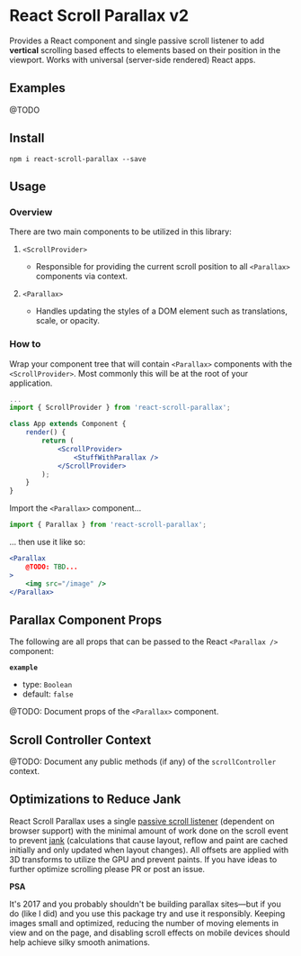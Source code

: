 # React Scroll Parallax v2

Provides a React component and single passive scroll listener to add **vertical** scrolling based effects to elements based on their position in the viewport. Works with universal (server-side rendered) React apps.

## Examples

@TODO

## Install

```
npm i react-scroll-parallax --save
```

## Usage

### Overview

There are two main components to be utilized in this library:

1. `<ScrollProvider>`
    - Responsible for providing the current scroll position to all `<Parallax>` components via context.

2. `<Parallax>`
    - Handles updating the styles of a DOM element such as translations, scale, or opacity.

### How to

Wrap your component tree that will contain `<Parallax>` components with the `<ScrollProvider>`. Most commonly this will be at the root of your application.

```jsx
...
import { ScrollProvider } from 'react-scroll-parallax';

class App extends Component {
    render() {
        return (
            <ScrollProvider>
                <StuffWithParallax />
            </ScrollProvider>
        );
    }
}

```

Import the `<Parallax>` component...

```javascript
import { Parallax } from 'react-scroll-parallax';
```

... then use it like so:

```jsx
<Parallax
    @TODO: TBD...
>
    <img src="/image" />
</Parallax>
```

## Parallax Component Props

The following are all props that can be passed to the React `<Parallax />` component:

**`example`**

- type: `Boolean`
- default: `false`

@TODO: Document props of the `<Parallax>` component.

## Scroll Controller Context

@TODO: Document any public methods (if any) of the `scrollController` context.

## Optimizations to Reduce Jank

React Scroll Parallax uses a single [passive scroll listener](https://developer.mozilla.org/en-US/docs/Web/API/EventTarget/addEventListener#Improving_scrolling_performance_with_passive_listeners) (dependent on browser support) with the minimal amount of work done on the scroll event to prevent [jank](http://jankfree.org/) (calculations that cause layout, reflow and paint are cached initially and only updated when layout changes). All offsets are applied with 3D transforms to utilize the GPU and prevent paints. If you have ideas to further optimize scrolling please PR or post an issue.

**PSA**

It's 2017 and you probably shouldn't be building parallax sites—but if you do (like I did) and you use this package try and use it responsibly. Keeping images small and optimized, reducing the number of moving elements in view and on the page, and disabling scroll effects on mobile devices should help achieve silky smooth animations.
